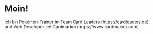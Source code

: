 <h1>Moin!</h1>
<p>Ich bin Pokémon-Trainer im Team Card Leaders (https://cardleaders.de) <br/>
und Web Developer bei Cardmarket (https://www.cardmarket.com).</p>
